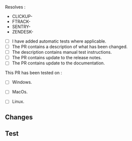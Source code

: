 
<!--(
  Copy the id and paste it to the appropriate CLICKUP-<id> / FTRACK-<id> /  SENTRY-<id> / ZENDESK-<id> link.
  Please remember to remove the unused ones.
-->

Resolves : 

* CLICKUP-
* FTRACK-
* SENTRY-
* ZENDESK-

- [ ] I have added automatic tests where applicable.
- [ ] The PR contains a description of what has been changed.
- [ ] The description contains manual test instructions.
- [ ] The PR contains update to the release notes.
- [ ] The PR contains update to the documentation.

This PR has been tested on :

- [ ] Windows.
- [ ] MacOs.
- [ ] Linux.


## Changes

<!--
  What are you changing and what is the reason? If there are any UI changes, include a screenshot for the changes.
-->

## Test

<!--
  How should this be tested? Include any requirements on other repositories or environment.
  For bug fixes, include the original reproduction steps.
-->
            